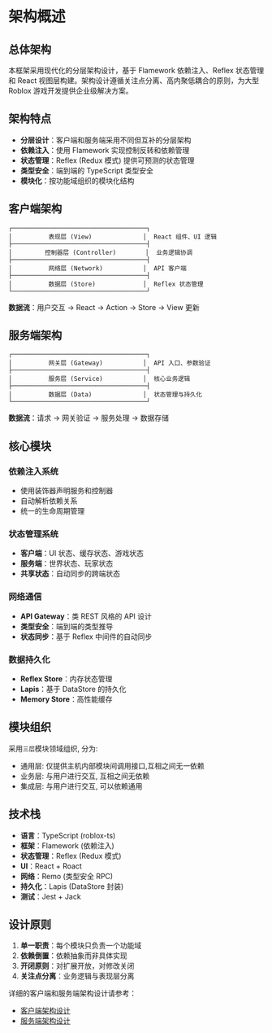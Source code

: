 # 架构概述

## 总体架构

本框架采用现代化的分层架构设计，基于 Flamework 依赖注入、Reflex 状态管理和 React 视图层构建。架构设计遵循关注点分离、高内聚低耦合的原则，为大型 Roblox 游戏开发提供企业级解决方案。

## 架构特点

- **分层设计**：客户端和服务端采用不同但互补的分层架构
- **依赖注入**：使用 Flamework 实现控制反转和依赖管理
- **状态管理**：Reflex (Redux 模式) 提供可预测的状态管理
- **类型安全**：端到端的 TypeScript 类型安全
- **模块化**：按功能域组织的模块化结构

## 客户端架构

```
┌─────────────────────────────────────┐
│          表现层 (View)              │  React 组件、UI 逻辑
├─────────────────────────────────────┤
│         控制器层 (Controller)        │  业务逻辑协调
├─────────────────────────────────────┤
│          网络层 (Network)           │  API 客户端
├─────────────────────────────────────┤
│          数据层 (Store)             │  Reflex 状态管理
└─────────────────────────────────────┘
```

**数据流**：用户交互 → React → Action → Store → View 更新

## 服务端架构

```
┌─────────────────────────────────────┐
│          网关层 (Gateway)           │  API 入口、参数验证
├─────────────────────────────────────┤
│          服务层 (Service)           │  核心业务逻辑
├─────────────────────────────────────┤
│          数据层 (Data)              │  状态管理与持久化
└─────────────────────────────────────┘
```

**数据流**：请求 → 网关验证 → 服务处理 → 数据存储

## 核心模块

### 依赖注入系统

- 使用装饰器声明服务和控制器
- 自动解析依赖关系
- 统一的生命周期管理

### 状态管理系统

- **客户端**：UI 状态、缓存状态、游戏状态
- **服务端**：世界状态、玩家状态
- **共享状态**：自动同步的跨端状态

### 网络通信

- **API Gateway**：类 REST 风格的 API 设计
- **类型安全**：端到端的类型推导
- **状态同步**：基于 Reflex 中间件的自动同步

### 数据持久化

- **Reflex Store**：内存状态管理
- **Lapis**：基于 DataStore 的持久化
- **Memory Store**：高性能缓存

## 模块组织

采用`三层`模块领域组织, 分为:

- 通用层: 仅提供主机内部模块间调用接口,互相之间无一依赖
- 业务层: 与用户进行交互, 互相之间无依赖
- 集成层: 与用户进行交互, 可以依赖通用

## 技术栈

- **语言**：TypeScript (roblox-ts)
- **框架**：Flamework (依赖注入)
- **状态管理**：Reflex (Redux 模式)
- **UI**：React + Roact
- **网络**：Remo (类型安全 RPC)
- **持久化**：Lapis (DataStore 封装)
- **测试**：Jest + Jack

## 设计原则

1. **单一职责**：每个模块只负责一个功能域
2. **依赖倒置**：依赖抽象而非具体实现
3. **开闭原则**：对扩展开放，对修改关闭
4. **关注点分离**：业务逻辑与表现层分离

详细的客户端和服务端架构设计请参考：

- [客户端架构设计](../010_concept/011_client-architecture.md)
- [服务端架构设计](../010_concept/012_server-architecture.md)
